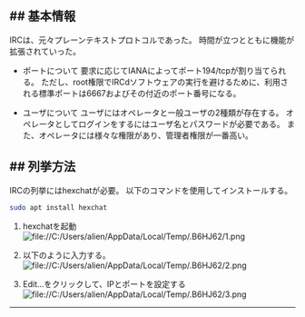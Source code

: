 ## ## 基本情報
IRCは、元々プレーンテキストプロトコルであった。
時間が立つとともに機能が拡張されていった。

- ポートについて
	要求に応じてIANAによってポート194/tcpが割り当てられる。
	ただし、root権限でIRCdソフトウェアの実行を避けるために、利用される標準ポートは6667およびその付近のポート番号になる。

- ユーザについて
	ユーザにはオペレータと一般ユーザの2種類が存在する。
	オペレータとしてログインをするにはユーザ名とパスワードが必要である。
	また、オペレータには様々な権限があり、管理者権限が一番高い。

## ## 列挙方法
IRCの列挙にはhexchatが必要。
以下のコマンドを使用してインストールする。
```sh
sudo apt install hexchat
```

1. hexchatを起動
![file://C:/Users/alien/AppData/Local/Temp/.B6HJ62/1.png](file://C:/Users/alien/AppData/Local/Temp/.B6HJ62/1.png)

2. 以下のように入力する。
![file://C:/Users/alien/AppData/Local/Temp/.B6HJ62/2.png](file://C:/Users/alien/AppData/Local/Temp/.B6HJ62/2.png)

3. Edit...をクリックして、IPとポートを設定する
![file://C:/Users/alien/AppData/Local/Temp/.B6HJ62/3.png](file://C:/Users/alien/AppData/Local/Temp/.B6HJ62/3.png)

---